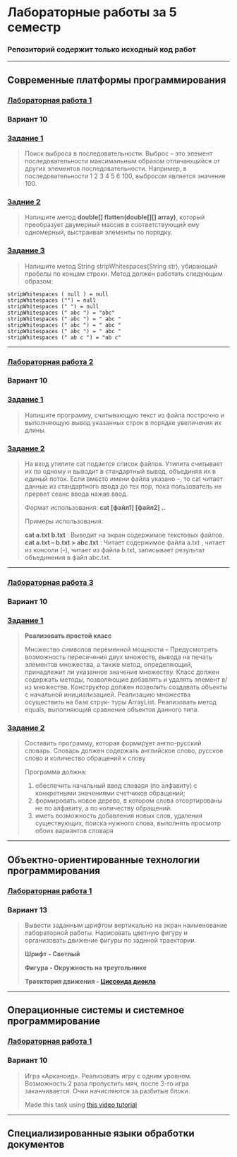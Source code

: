 # Лабораторные работы за 5 семестр

### Репозиторий содержит только исходный код работ
***
## Современные платформы программирования
### [Лабораторная работа 1](https://github.com/vangaru/labworks-5-semester/tree/master/MPP/Lab1)
### Вариант 10
### [Задание 1](https://github.com/vangaru/labworks-5-semester/tree/master/MPP/Lab1/Task1)
>Поиск выброса в последовательности. Выброс – это элемент последовательности максимальным
>образом отличающийся от других элементов последовательности. Например, в последовательности
>1 2 3 4 5 6 100, выбросом является значение 100.

### [Задние 2](https://github.com/vangaru/labworks-5-semester/tree/master/MPP/Lab1/Task2)
>Напишите метод **double[] flatten(double[][] array)**, который преобразует двумерный массив
>в соответствующий ему одномерный, выстраивая элементы по порядку.

### [Задание 3](https://github.com/vangaru/labworks-5-semester/tree/master/MPP/Lab1/Task3)
>Напишите метод String stripWhitespaces(String str), убирающий пробелы по концам строки.
>Метод должен работать следующим образом:
    
    stripWhitespaces ( null ) = null  
    stripWhitespaces ("") = null  
    stripWhitespaces (" ") = null   
    stripWhitespaces (" abc ") = "abc"         
    stripWhitespaces (" abc ") = " abc "  
    stripWhitespaces (" abc ") = " abc "   
    stripWhitespaces (" abc ") = " abc "   
    stripWhitespaces (" ab c ") = "ab c"
***
### [Лабораторная работа 2](https://github.com/vangaru/labworks-5-semester/tree/master/MPP/Lab2)
### Вариант 10
### [Задание 1](https://github.com/vangaru/labworks-5-semester/tree/master/MPP/Lab2/Task1)
>Напишите программу, считывающую текст из файла построчно и выполняющую вывод указанных
>строк в порядке увеличения их длины.

### [Задание 2](https://github.com/vangaru/labworks-5-semester/tree/master/MPP/Lab2/Task2)
>На вход утилите cat подается список файлов. Утилита считывает их по одному и выводит в
>стандартный вывод, объединяя их в единый поток. Если вместо имени файла указано –, то cat
>читает данные из стандартного ввода до тех пор, пока пользователь не прервет сеанс ввода
>нажав ввод.
> 
>Формат использования: **cat [файл1] [файл2] ..**
>
>Примеры использования:
>
>**cat a.txt b.txt** : Выводит на экран содержимое текстовых файлов.
>**cat a.txt – b.txt > abc.txt** : Читает содержимое файла a.txt , читает из консоли (–), читает
>из файла b.txt, записывает результат объединения в файл abc.txt.
***
### [Лабораторная работа 3](https://github.com/vangaru/labworks-5-semester/tree/master/MPP/Lab3)
### Вариант 10
### [Задание 1](https://github.com/vangaru/labworks-5-semester/tree/master/MPP/Lab3/Task1)
> **Реализовать простой класс**
>
> Множество символов переменной мощности – Предусмотреть возможность пересечения
> двух множеств, вывода на печать элементов множества, а также метод, определяющий, 
> принадлежит ли указанное значение множеству. Класс должен содержать методы, позволяющие
> добавлять и удалять элемент в/из множества. Конструктор должен позволить создавать объекты 
> с начальной инициализацией. Реализацию множества осуществить на базе струк-
> туры ArrayList. Реализовать метод equals, выполняющий сравнение объектов данного типа.

### [Задание 2](https://github.com/vangaru/labworks-5-semester/tree/master/MPP/Lab3/Task2)
>Составить программу, которая формирует англо-русский словарь. Словарь должен содержать
>английское слово, русское слово и количество обращений к слову
>
>Программа должна:
>1. обеспечить начальный ввод словаря (по алфавиту) с конкретными значениями счетчиков обращений;
>2. формировать новое дерево, в котором слова отсортированы не по алфавиту, а по количеству обращений.
>3. иметь возможность добавления новых слов, удаления существующих, поиска нужного слова, выполнять просмотр обоих вариантов словаря
***
## Объектно-ориентированные технологии программирования
### [Лабораторная работа 1](https://github.com/vangaru/labworks-5-semester/tree/master/OOP/Lab1)
### Вариант 13
> Вывести заданным шрифтом вертикально на экран наименование лабораторной работы.
> Нарисовать цветную фигуру и организовать движение фигуры по заднной траектории.
> 
> **Шрифт - Светлый**
> 
> **Фигура - Окружность на треугольнике**
> 
> **Траектория движения - [Циссоида диокла](https://ru.wikipedia.org/wiki/%D0%A6%D0%B8%D1%81%D1%81%D0%BE%D0%B8%D0%B4%D0%B0_%D0%94%D0%B8%D0%BE%D0%BA%D0%BB%D0%B0)**
***
## Операционные системы и системное программирование
### [Лабораторная работа 1](https://github.com/vangaru/labworks-5-semester/tree/master/OS&SP/Lab1)
### Вариант 10
> Игра «Арканоид». Реализовать игру с одним уровнем. Возможность 2 раза пропустить мяч,
> после 3-го игра заканчивается. Очки начисляются за разбитые блоки.
> 
> Made this task using [this video tutorial](https://www.youtube.com/watch?v=fVeLWGsdFn0&list=PLElhtYsGq0haMcAYcCPM-AGglUmKUkO5B)
***
## Специализированные языки обработки документов